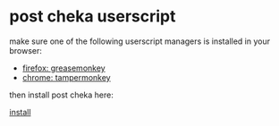 # post cheka userscript


make sure one of the following userscript managers is installed in your browser:

* [firefox: greasemonkey](https://addons.mozilla.org/en-US/firefox/addon/greasemonkey/)
* [chrome: tampermonkey](https://chrome.google.com/webstore/detail/tampermonkey/dhdgffkkebhmkfjojejmpbldmpobfkfo)

then install post cheka here:

[install](https://github.com/SubcomandantePT/post-cheka-js/raw/master/Reddit_Post_Cheka.user.js)
